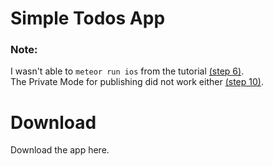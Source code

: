 # Simple Todos App
<h3>Note:</h3> 
I wasn't able to <code>meteor run ios</code> from the tutorial <a href="https://www.meteor.com/tutorials/react/running-on-mobile">(step 6)</a>.<br>
The Private Mode for publishing did not work either <a href="https://www.meteor.com/tutorials/react/publish-and-subscribe">(step 10)</a>.

<h1>Download</h1>
Download the app <a>here</a>.
